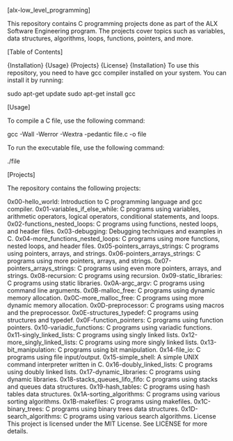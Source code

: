 [alx-low_level_programming]

This repository contains C programming projects done as part of the ALX Software Engineering program. The projects cover topics such as variables, data structures, algorithms, loops, functions, pointers, and more.

[Table of Contents]

{Installation}
{Usage}
{Projects}
{License}
{Installation}
To use this repository, you need to have gcc compiler installed on your system. You can install it by running:

sudo apt-get update
sudo apt-get install gcc

[Usage]

To compile a C file, use the following command:

gcc -Wall -Werror -Wextra -pedantic file.c -o file

To run the executable file, use the following command:

./file

[Projects]

The repository contains the following projects:

0x00-hello_world: Introduction to C programming language and gcc compiler.
0x01-variables_if_else_while: C programs using variables, arithmetic operators, logical operators, conditional statements, and loops.
0x02-functions_nested_loops: C programs using functions, nested loops, and header files.
0x03-debugging: Debugging techniques and examples in C.
0x04-more_functions_nested_loops: C programs using more functions, nested loops, and header files.
0x05-pointers_arrays_strings: C programs using pointers, arrays, and strings.
0x06-pointers_arrays_strings: C programs using more pointers, arrays, and strings.
0x07-pointers_arrays_strings: C programs using even more pointers, arrays, and strings.
0x08-recursion: C programs using recursion.
0x09-static_libraries: C programs using static libraries.
0x0A-argc_argv: C programs using command line arguments.
0x0B-malloc_free: C programs using dynamic memory allocation.
0x0C-more_malloc_free: C programs using more dynamic memory allocation.
0x0D-preprocessor: C programs using macros and the preprocessor.
0x0E-structures_typedef: C programs using structures and typedef.
0x0F-function_pointers: C programs using function pointers.
0x10-variadic_functions: C programs using variadic functions.
0x11-singly_linked_lists: C programs using singly linked lists.
0x12-more_singly_linked_lists: C programs using more singly linked lists.
0x13-bit_manipulation: C programs using bit manipulation.
0x14-file_io: C programs using file input/output.
0x15-simple_shell: A simple UNIX command interpreter written in C.
0x16-doubly_linked_lists: C programs using doubly linked lists.
0x17-dynamic_libraries: C programs using dynamic libraries.
0x18-stacks_queues_lifo_fifo: C programs using stacks and queues data structures.
0x19-hash_tables: C programs using hash tables data structures.
0x1A-sorting_algorithms: C programs using various sorting algorithms.
0x1B-makefiles: C programs using makefiles.
0x1C-binary_trees: C programs using binary trees data structures.
0x1D-search_algorithms: C programs using various search algorithms.
License
This project is licensed under the MIT License. See LICENSE for more details.
